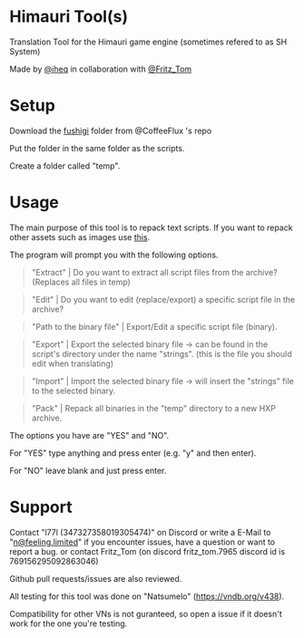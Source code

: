 # Himauri Tool(s)

Translation Tool for the Himauri game engine (sometimes refered to as SH System)

Made by [@iheq](https://github.com/iheq) in collaboration with [@Fritz_Tom](https://github.com/FritzTom/)

# Setup

Download the [fushigi](https://github.com/CoffeeFlux/Fushigi-Tools) folder from @CoffeeFlux 's repo

Put the folder in the same folder as the scripts.

Create a folder called "temp".

# Usage
The main purpose of this tool is to repack text scripts. If you want to repack other assets such as images use [this](https://github.com/iHeq/him5-repacker).

The program will prompt you with the following options.

> "Extract" | Do you want to extract all script files from the archive? (Replaces all files in temp)

> "Edit" | Do you want to edit (replace/export) a specific script file in the archive?

> "Path to the binary file" | Export/Edit a specific script file (binary).

> "Export" | Export the selected binary file -> can be found in the script's directory under the name "strings". (this is the file you should edit when translating)

> "Import" | Import the selected binary file -> will insert the "strings" file to the selected binary.

> "Pack" | Repack all binaries in the "temp" directory to a new HXP archive.

The options you have are "YES" and "NO".

For "YES" type anything and press enter (e.g. "y" and then enter).

For "NO" leave blank and just press enter.

# Support
Contact "l77l (347327358019305474)" on Discord or write a E-Mail to "n@feeling.limited" if you encounter issues, have a question or want to report a bug.
or contact Fritz_Tom (on discord fritz_tom.7965 discord id is 769156295092863046)

Github pull requests/issues are also reviewed.


All testing for this tool was done on "Natsumelo" (https://vndb.org/v438).

Compatibility for other VNs is not guranteed, so open a issue if it doesn't work for the one you're testing.
